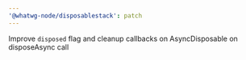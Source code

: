 ```yaml
---
'@whatwg-node/disposablestack': patch
---
```


Improve `disposed` flag and cleanup callbacks on AsyncDisposable on disposeAsync call

